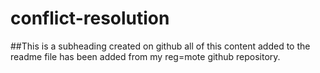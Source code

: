 # conflict-resolution

##This is a subheading created on github
all of this content added to the readme file has been added from my reg=mote github repository.
```
